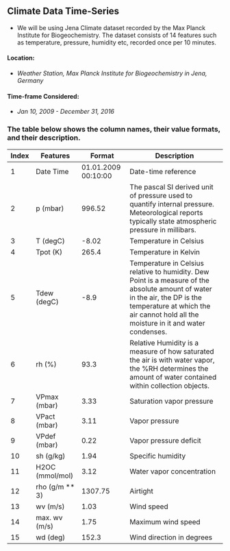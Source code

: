 ## Climate Data Time-Series
* We will be using Jena Climate dataset recorded by the Max Planck Institute for Biogeochemistry. The dataset consists of 14 features such as temperature, pressure, humidity etc, recorded once per 10 minutes.

#### Location: 
* _Weather Station, Max Planck Institute for Biogeochemistry in Jena, Germany_

#### Time-frame Considered: 
* _Jan 10, 2009 - December 31, 2016_

### The table below shows the column names, their value formats, and their description.


Index | Features | Format | Description
------------ | ------------- | ------------ | -------------
1 | Date Time | 01.01.2009 00:10:00 | Date-time reference
2	| p (mbar)	| 996.52	| The pascal SI derived unit of pressure used to quantify internal pressure. Meteorological reports typically state atmospheric pressure in millibars.
3	| T (degC)	| -8.02	| Temperature in Celsius
4	| Tpot (K)	| 265.4	| Temperature in Kelvin
5	| Tdew (degC)	| -8.9	| Temperature in Celsius relative to humidity. Dew Point is a measure of the absolute amount of water in the air, the DP is the temperature at which the air cannot hold all the moisture in it and water condenses.
6	| rh (%)	| 93.3	| Relative Humidity is a measure of how saturated the air is with water vapor, the %RH determines the amount of water contained within collection objects.
7	| VPmax (mbar)	| 3.33	| Saturation vapor pressure
8	| VPact (mbar)	| 3.11	| Vapor pressure
9	| VPdef (mbar)	| 0.22	| Vapor pressure deficit
10	| sh (g/kg)	| 1.94	| Specific humidity
11	| H2OC (mmol/mol)	| 3.12	| Water vapor concentration
12	| rho (g/m ** 3)	| 1307.75	| Airtight
13	| wv (m/s)	| 1.03	| Wind speed
14	| max. wv (m/s)	| 1.75	| Maximum wind speed
15	| wd (deg)	| 152.3	| Wind direction in degrees


